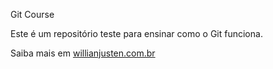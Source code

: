 Git Course

Este é um repositório teste para ensinar como o Git funciona.

Saiba mais em [willianjusten.com.br](https://willianwjusten.com.br)
